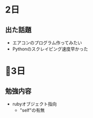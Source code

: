 # 2日
## 出た話題
- エアコンのプログラム作ってみたい
- Pythonのスクレイピング速度早かった

# 3日
## 勉強内容
- rubyオブジェクト指向
    - "self"の有無